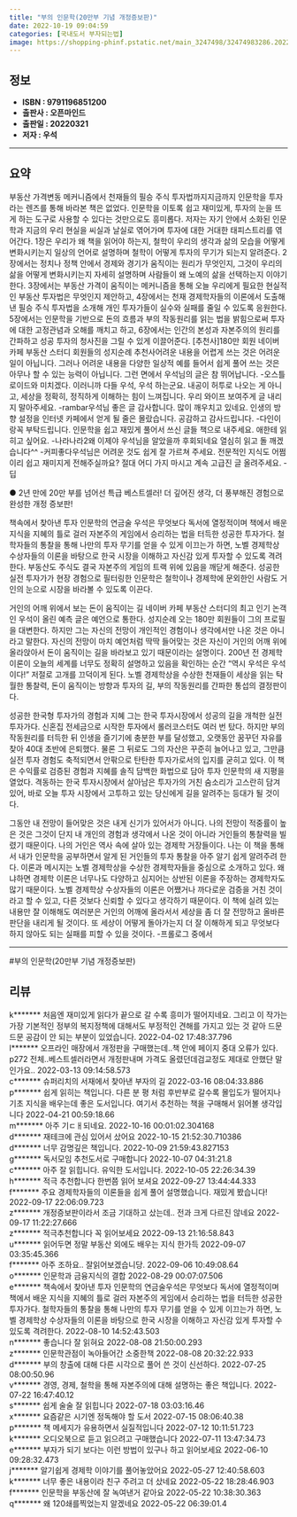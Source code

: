 ```yaml
---
title: "부의 인문학(20만부 기념 개정증보판)"
date: 2022-10-19 09:04:59
categories: [국내도서 부자되는법]
image: https://shopping-phinf.pstatic.net/main_3247498/32474983286.20221019125237.jpg
---
```


## **정보**

- **ISBN : 9791196851200**
- **출판사 : 오픈마인드**
- **출판일 : 20220321**
- **저자 : 우석**

------



## **요약**

부동산 가격변동 메커니즘에서 천재들의 필승 주식 투자법까지지금까지 인문학을 투자라는 렌즈를 통해 바라본 책은 없었다. 인문학을 이토록 쉽고 재미있게, 투자의 눈을 뜨게 하는 도구로 사용할 수 있다는 것만으로도 흥미롭다. 저자는 자기 안에서 소화된 인문학과 지금의 우리 현실을 씨실과 날실로 엮어가며 투자에 대한 거대한 태피스트리를 엮어간다. 1장은 우리가 왜 책을 읽어야 하는지, 철학이 우리의 생각과 삶의 모습을 어떻게 변화시키는지 일상의 언어로 설명하며 철학이 어떻게 투자의 무기가 되는지 알려준다. 2장에서는 정치나 정책 안에서 경제와 경기가 움직이는 원리가 무엇인지, 그것이 우리의 삶을 어떻게 변화시키는지 자세히 설명하며 사람들이 왜 노예의 삶을 선택하는지 이야기한다. 3장에서는 부동산 가격이 움직이는 메커니즘을 통해 오늘 우리에게 필요한 현실적인 부동산 투자법은 무엇인지 제안하고, 4장에서는 천재 경제학자들의 이론에서 도출해 낸 필승 주식 투자법을 소개해 개인 투자가들이 실수와 실패를 줄일 수 있도록 응원한다. 5장에서는 인문학을 기반으로 돈의 흐름과 부의 작동원리를 읽는 법을 밝힘으로써 투자에 대한 고정관념과 오해를 깨치고 하고, 6장에서는 인간의 본성과 자본주의의 원리를 간파하고 성공 투자의 청사진을 그릴 수 있게 이끌어준다. [추천사]180만 회원 네이버 카페 부동산 스터디 회원들의 성지순례 추천사어려운 내용을 어렵게 쓰는 것은 어려운 일이 아닙니다. 그러나 어려운 내용을 다양한 일상적 예를 들어서 쉽게 풀어 쓰는 것은 아무나 할 수 있는 능력이 아닙니다. 그런 면에서 우석님의 글은 참 뛰어납니다. -오스틀로이드와 미치겠다. 이러니까 다들 우석, 우석 하는군요. 내공이 허투로 나오는 게 아니고, 세상을 정확히, 정직하게 이해하는 힘이 느껴집니다. 우리 와이프 보여주게 글 내리지 말아주세요. -rambar우석님 좋은 글 감사합니다. 많이 깨우치고 있네요. 인생의 방향 설정을 인터넷 카페에서 얻게 될 줄은 몰랐습니다. 공감하고 감사드립니다. -다인이랑꼭 부탁드립니다. 인문학을 쉽고 재밌게 풀어서 쓰신 글들 책으로 내주세요. 애한테 읽히고 싶어요. -나라나라2왜 이제야 우석님을 알았을까 후회되네요 열심히 읽고 돌 깨겠습니다^^ -커피좋다우석님은 어려운 것도 쉽게 잘 가르쳐 주세요. 전문적인 지식도 어쩜 이리 쉽고 재미지게 전해주실까요? 절대 어디 가지 마시고 계속 고급진 글 올려주세요. -딥

● 2년 만에 20만 부를 넘어선 특급 베스트셀러!
더 깊어진 생각, 더 풍부해진 경험으로 완성한 개정 증보판!

책속에서 찾아낸 투자 인문학의 연금술
우석은 무엇보다 독서에 열정적이며 책에서 배운 지식을 지혜의 틀로 걸러 자본주의 게임에서 승리하는 법을 터득한 성공한 투자가다. 철학자들의 통찰을 통해 나만의 투자 무기를 얻을 수 있게 이끄는가 하면, 노벨 경제학상 수상자들의 이론을 바탕으로 한국 시장을 이해하고 자신감 있게 투자할 수 있도록 격려한다. 부동산도 주식도 결국 자본주의 게임의 트랙 위에 있음을 깨닫게 해준다. 성공한 실전 투자가가 현장 경험으로 필터링한 인문학은 철학이나 경제학에 문외한인 사람도 거인의 눈으로 시장을 바라볼 수 있도록 이끈다. 

거인의 어깨 위에서 보는 돈이 움직이는 길
네이버 카페 부동산 스터디의 최고 인기 논객인 우석이 올린 예측 글은 예언으로 통한다. 성지순례 오는 180만 회원들이 그의 프로필을 대변한다. 하지만 그는 자신의 전망이 개인적인 경험이나 생각에서만 나온 것은 아니라고 말한다. 자신의 전망이 마치 예언처럼 딱딱 들어맞는 것은 자신이 거인의 어깨 위에 올라앉아서 돈이 움직이는 길을 바라보고 있기 때문이라는 설명이다. 200년 전 경제학 이론이 오늘의 세계를 너무도 정확히 설명하고 있음을 확인하는 순간 “역시 우석은 우석이다!” 저절로 고개를 끄덕이게 된다. 노벨 경제학상을 수상한 천재들이 세상을 읽는 탁월한 통찰력, 돈이 움직이는 방향과 투자의 길, 부의 작동원리를 간파한 통섭의 결정판이다.

성공한 한국형 투자가의 경험과 지혜
그는 한국 투자시장에서 성공의 길을 개척한 실전 투자가다. 신혼집 전세금으로 시작한 투자에서 롤러코스터도 여러 번 탔다. 하지만 부의 작동원리를 터득한 뒤 인생을 즐기기에 충분한 부를 달성했고, 오랫동안 꿈꾸던 자유를 찾아 40대 초반에 은퇴했다. 물론 그 뒤로도 그의 자산은 꾸준히 늘어나고 있고, 그만큼 실전 투자 경험도 축적되면서 안팎으로 탄탄한 투자가로서의 입지를 굳히고 있다. 
이 책은 수익률로 검증된 경험과 지혜를 솔직 담백한 화법으로 담아 투자 인문학의 새 지평을 열었다. 격동하는 한국 투자시장에서 살아남은 투자가의 거친 숨소리가 고스란히 담겨 있어, 바로 오늘 투자 시장에서 고투하고 있는 당신에게 길을 알려주는 등대가 될 것이다.

그동안 내 전망이 들어맞은 것은 내게 신기가 있어서가 아니다. 나의 전망이 적중률이 높은 것은 그것이 단지 내 개인의 경험과 생각에서 나온 것이 아니라 거인들의 통찰력을 빌렸기 때문이다. 나의 거인은 역사 속에 살아 있는 경제학 거장들이다. 나는 이 책을 통해서 내가 인문학을 공부하면서 알게 된 거인들의 투자 통찰을 아주 알기 쉽게 알려주려 한다. 이론과 메시지는 노벨 경제학상을 수상한 경제학자들을 중심으로 소개하고 있다. 왜냐하면 경제학 이론은 너무나도 다양하고 심지어는 상반된 이론을 주장하는 경제학자도 많기 때문이다. 노벨 경제학상 수상자들의 이론은 어쨌거나 까다로운 검증을 거친 것이라고 할 수 있고, 다른 것보다 신뢰할 수 있다고 생각하기 때문이다. 이 책에 실려 있는 내용만 잘 이해해도 여러분은 거인의 어깨에 올라서서 세상을 좀 더 잘 전망하고 올바른 판단을 내리게 될 것이다. 또 세상이 어떻게 돌아가는지 더 잘 이해하게 되고 무엇보다 하지 않아도 되는 실패를 피할 수 있을 것이다. -프롤로그 중에서

------

#부의 인문학(20만부 기념 개정증보판)


## **리뷰** 

  k******* 처음엔 재미있게 읽다가 끝으로 갈 수록 흥미가 떨어지네요. 그리고 이 작가는 가장 기본적인 정부의 복지정책에 대해서도 부정적인 견해를 가지고 있는 것 같아 드문드문 공감이 안 되는 부분이 있었습니다. 2022-04-02 17:48:37.796 <br/>  l******* 오프라인 매장에서 개정판을 구매했는데..책 안에 페이지 중대 오류가 있다. p272 전체..베스트셀러라면서 개정판내며 가격도 올렸던데검교정도 제대로 안했단 말인가요.. 2022-03-13 09:14:58.573 <br/>  c******* 슈퍼리치의 서재에서 찾아낸 부자의 길 2022-03-16 08:04:33.886 <br/>  p******* 쉽게 읽히는 책입니다.
다른 분 평 처럼 후반부로 갈수록 몰입도가 떨어지나 기초 지식을 배우는데 좋은 도서입니다.
여기서 추천하는 책을 구매해서 읽어볼 생각입니다 2022-04-21 00:59:18.66 <br/>  m******* 아주 기ㄷㅐ되네요. 2022-10-16 00:01:02.304168 <br/>  d******* 재테크에 관심 있어서 샀어요 2022-10-15 21:52:30.710386 <br/>  d******* 너무 감명깊은 책입니다. 2022-10-09 21:59:43.827153 <br/>  g******* 독서모임 추천도서로 구매합니다 2022-10-07 04:31:21.8 <br/>  c******* 아주 잘 읽힙니다. 유익한 도서입니다. 2022-10-05 22:26:34.39 <br/>  h******* 적극 추천합니다 한번쯤 읽어 보셔요 2022-09-27 13:44:44.333 <br/>  f******* 주요 경제학자들의 이론들을 쉽게 풀어 설명했습니다. 재밌게 봤습니다! 2022-09-17 22:06:09.723 <br/>  z******* 개정증보판이라서 조금 기대하고 샀는데.. 전과 크게 다르진 않네요 2022-09-17 11:22:27.666 <br/>  z******* 적극추천합니다 꼭 읽어보세요 2022-09-13 21:16:58.843 <br/>  u******* 읽어두면 정말 부동산 외에도 배우는 지식 한가득 2022-09-07 03:35:45.366 <br/>  f******* 아주 조하요.. 잘읽어보겠습니당. 2022-09-06 10:49:08.64 <br/>  o******* 인문학과 금융지식의 결합 2022-08-29 00:07:07.506 <br/>  e******* 책속에서 찾아낸 투자 인문학의 연금술우석은 무엇보다 독서에 열정적이며 책에서 배운 지식을 지혜의 틀로 걸러 자본주의 게임에서 승리하는 법을 터득한 성공한 투자가다. 철학자들의 통찰을 통해 나만의 투자 무기를 얻을 수 있게 이끄는가 하면, 노벨 경제학상 수상자들의 이론을 바탕으로 한국 시장을 이해하고 자신감 있게 투자할 수 있도록 격려한다. 2022-08-10 14:52:43.503 <br/>  n******* 좋습니다 잘 읽혀요 2022-08-08 21:50:00.293 <br/>  z******* 인문학관점이 녹아들어간 소중한책 2022-08-08 20:32:22.933 <br/>  d******* 부의 창출에 대해 다른 시각으로 풀어 쓴 것이 신선하다. 2022-07-25 08:00:50.96 <br/>  v******* 경영, 경제, 철학을 통해 자본주의에 대해 설명하는 좋은 책입니다. 2022-07-22 16:47:40.12 <br/>  s******* 쉽게 술술 잘 읽힙니다 2022-07-18 03:03:16.46 <br/>  x******* 요즘같은 시기엔 정독해야 할 도서 2022-07-15 08:06:40.38 <br/>  p******* 책 메세지가 유용하면서 실질적입니다 2022-07-12 10:11:51.723 <br/>  k******* 오디오북으로 듣고 읽으려고 구매했습니다 2022-07-11 13:47:34.73 <br/>  e******* 부자가 되기 보다는 이런 방법이 있구나 하고 읽어보세요 2022-06-10 09:28:32.473 <br/>  j******* 알기쉽게 경제학 이야기를 풀어놓았어요 2022-05-27 12:40:58.603 <br/>  k******* 너무 좋은 내용이라 친구 주려고 더 샀네요 2022-05-22 18:28:46.903 <br/>  f******* 인문학을 부동산에 잘 녹여낸거 같아요 2022-05-22 10:38:30.363 <br/>  q******* 왜 120쇄를찍었는지 알겠네요 2022-05-22 06:39:01.4 <br/>